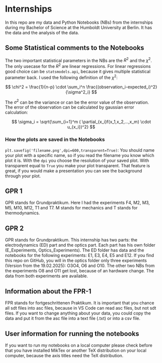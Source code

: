 # Internships

In this repo are my data and Python Notebooks (NBs) from the internships during my Bachelor of Science at the Humboldt University at Berlin. It has the data and the analysis of the data.

## Some Statistical comments to the Notebooks

The two important statistical parameters in the NBs are the $R^2$ and the $\chi^2$. The only usecase for the $R^2$ are linear regressions. For linear regressions good choice can be `statsmodels.api`, because it gives multiple statistical parameter back. 
I used the following definition of the $\chi^2$:

$$ \chi^2 = \frac{1}{n-p} \cdot \sum_i^n \frac{(observation_i-expected_i)^2}{\sigma^2_i} $$

The $\sigma^2$ can be the variance or can be the error value of the observation. The error of the observation can be calculated by gaussian error calculation:

$$ \sigma_i = \sqrt{\sum_{i=1}^m ( \partial_{x_i}f(x_1,x_2,...,x_m) \cdot u_{x_i})^2} $$

### How the plots are saved in the Notebooks

`plt.savefig('filename.png',dpi=600,transparent=True)`: You should name your plot with a specific name, so if you read the filename you know which plot it is. With the `dpi` you choose the resolution of your saved plot. With transparent equal to `True` you make your plot transparent. That feature is great, if you would make a presentation you can see the background through your plot. 

## GPR 1

GPR stands for Grundpraktikum. Here I had the experiments F4, M2, M3, M5, M10, M12, T1 and T7. M stands for mechanics and T stands for thermodynamics.

## GPR 2

GPR stands for Grundpraktikum. This internship has two parts: the electrodynamics (ED) part and the optics part. Each part has his own folder (E_Experiments, Optics_Experiments). The ED folder has data and the notebooks for the following experiments: E1, E3, E4, E5 and E12. If you find this repo on GitHub, you will in the optics folder only three experiments (Version from the 19.02.2025): O3O4, O6 and O10. The other two NBs from the experiments O8 and O11 get lost, because of an hardware change. The data from both experiments are available. 

## Information about the FPR-1

FPR stands for fortgeschrittenen Praktikum. It is important that you chance all sdt files into asc files, because in VS Code can read asc files, but not sdt files. If you want to change anything about your data, you could copy the data and put it from the asc file into a text file (.txt) or into a csv file.

## User information for running the notebooks

If you want to run my notebooks on a local computer please check before that you have installed MikTex or another TeX distribution on your local computer, because the axis titles need the TeX distribution.

